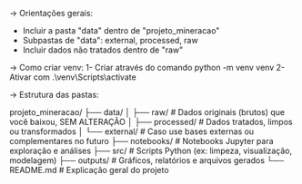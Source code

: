 -> Orientações gerais:

- Incluir a pasta "data" dentro de "projeto_mineracao"
- Subpastas de "data": external, processed, raw
- Incluir dados não tratados dentro de "raw"


-> Como criar venv:
1- Criar através do comando python -m venv venv
2- Ativar com .\venv\Scripts\activate

-> Estrutura das pastas:

projeto_mineracao/
├── data/
│   ├── raw/          # Dados originais (brutos) que você baixou, SEM ALTERAÇÃO
│   ├── processed/    # Dados tratados, limpos ou transformados
│   └── external/     # Caso use bases externas ou complementares no futuro
├── notebooks/        # Notebooks Jupyter para exploração e análises
├── src/              # Scripts Python (ex: limpeza, visualização, modelagem)
├── outputs/          # Gráficos, relatórios e arquivos gerados
└── README.md         # Explicação geral do projeto




